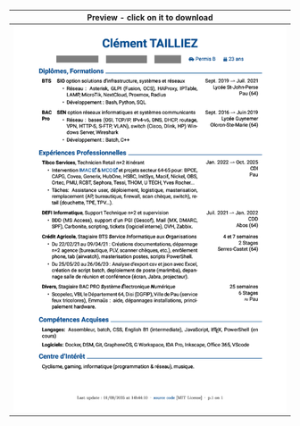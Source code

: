 

| Preview - click on it to download |
| ---------- |
| <a href=https://github.com/c2tz/cv/releases/download/01-09-2025_14-44-11/CV_NAME.pdf><img src=https://raw.githubusercontent.com/c2tz/cv/main/CV_NAME.png alt=CV Preview></a> |
